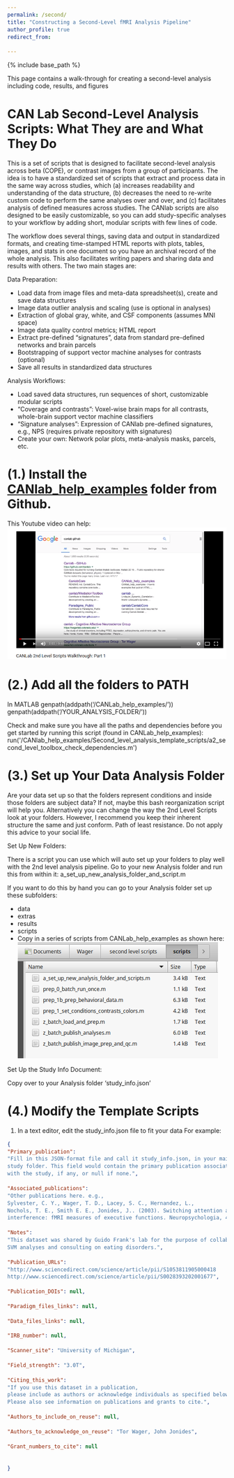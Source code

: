```yaml
---
permalink: /second/
title: "Constructing a Second-Level fMRI Analysis Pipeline"
author_profile: true
redirect_from: 

---
```


{% include base_path %}

This page contains a walk-through for creating a second-level analysis including code, results, and figures

CAN Lab Second-Level Analysis Scripts: What They are and What They Do
======
This is a set of scripts that is designed to facilitate second-level analysis across beta (COPE), or contrast images 
from a group of participants. The idea is to have a standardized set of scripts that extract and process data in the 
same way across studies, which (a) increases readability and understanding of the data structure, (b) decreases the need 
to re-write custom code to perform the same analyses over and over, and (c) facilitates analysis of defined measures 
across studies.  The CANlab scripts are also designed to be easily customizable, so you can add study-specific analyses
to your workflow by adding short, modular scripts with few lines of code.

The workflow does several things, saving data and output in standardized formats, and creating time-stamped HTML reports
 with plots, tables, images, and stats in one document so you have an archival record of the whole analysis. This also 
facilitates writing papers and sharing data and results with others. The two main stages are:

Data Preparation: 
-    Load data from image files and meta-data spreadsheet(s), create and save data structures
-    Image data outlier analysis and scaling (use is optional in analyses)
-    Extraction of global gray, white, and CSF components (assumes MNI space)
-    Image data quality control metrics; HTML report
-    Extract pre-defined “signatures”, data from standard pre-defined networks and brain parcels
-    Bootstrapping of support vector machine analyses for contrasts (optional)
-    Save all results in standardized data structures

Analysis Workflows:
-    Load saved data structures, run sequences of short, customizable modular scripts
-    “Coverage and contrasts”: Voxel-wise brain maps for all contrasts, whole-brain support vector machine classifiers
-    “Signature analyses”: Expression of CANlab pre-defined signatures, e.g., NPS (requires private repository with signatures)
-    Create your own: Network polar plots, meta-analysis masks, parcels, etc.

(1.) Install the [CANlab_help_examples](https://github.com/canlab/CANlab_help_examples) folder from Github. 
======
This Youtube video can help:[![image of video](/images/youtubehelp1.png)](https://www.youtube.com/watch?v=B1CVdykSNyc)

(2.) Add all the folders to PATH  
======  
In MATLAB
genpath(addpath(‘/CANLab_help_examples/’))
genpath(addpath(‘/YOUR_ANALYSIS_FOLDER/’))

Check and make sure you have all the paths and dependencies before you get started by running this script (found in CANLab_help_examples):
run('/CANlab_help_examples/Second_level_analysis_template_scripts/a2_second_level_toolbox_check_dependencies.m')

(3.) Set up Your Data Analysis Folder
======
Are your data set up so that the folders represent conditions and inside those folders are subject data? If not, maybe 
this bash reorganization script will help you. Alternatively you can change the way the 2nd Level Scripts look at your 
folders. However, I recommend you keep their inherent structure the same and just conform. Path of least resistance. 
Do not apply this advice to your social life.

Set Up New Folders:

There is a script you can use which will auto set up your folders to play well with the 2nd level analysis pipeline. Go to your new Analysis folder and run this from within it:
a_set_up_new_analysis_folder_and_script.m

If you want to do this by hand you can go to your Analysis folder set up these subfolders:
- data
- extras
- results
- scripts
- Copy in a series of scripts from CANLab_help_examples as shown here:
![file system image](/images/scripts_sc.png)

Set Up the Study Info Document:

Copy over to your Analysis folder ‘study_info.json’

(4.) Modify the Template Scripts
======
1. In a text editor, edit the study_info.json file to fit your data
For example:

```json
{
"Primary_publication": 
"Fill in this JSON-format file and call it study_info.json, in your main
study folder. This field would contain the primary publication associated
with the study, if any, or null if none.",

"Associated_publications": 
"Other publications here. e.g., 
Sylvester, C. Y., Wager, T. D., Lacey, S. C., Hernandez, L., 
Nochols, T. E., Smith E. E., Jonides, J.. (2003). Switching attention and resolving 
interference: fMRI measures of executive functions. Neuropsychologia, 41, 357-70.",

"Notes":
"This dataset was shared by Guido Frank's lab for the purpose of collaborative
SVM analyses and consulting on eating disorders.",

"Publication_URLs": 
"http://www.sciencedirect.com/science/article/pii/S1053811905000418
http://www.sciencedirect.com/science/article/pii/S0028393202001677",

"Publication_DOIs": null,

"Paradigm_files_links": null,

"Data_files_links": null,

"IRB_number": null,

"Scanner_site": "University of Michigan",

"Field_strength": "3.0T",

"Citing_this_work": 
"If you use this dataset in a publication, 
please include as authors or acknowledge individuals as specified below. 
Please also see information on publications and grants to cite.",

"Authors_to_include_on_reuse": null,

"Authors_to_acknowledge_on_reuse": "Tor Wager, John Jonides",

"Grant_numbers_to_cite": null


}
``` 
